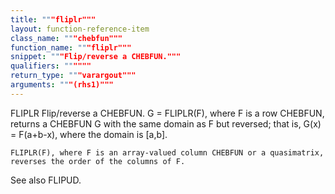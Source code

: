 ```yaml
---
title: """fliplr"""
layout: function-reference-item
class_name: """chebfun"""
function_name: """fliplr"""
snippet: """Flip/reverse a CHEBFUN."""
qualifiers: """"""
return_type: """varargout"""
arguments: """(rhs1)"""
---
```


 FLIPLR   Flip/reverse a CHEBFUN.
    G = FLIPLR(F), where F is a row CHEBFUN, returns a CHEBFUN G with the same
    domain as F but reversed; that is, G(x) = F(a+b-x), where the domain is
    [a,b].
 
    FLIPLR(F), where F is an array-valued column CHEBFUN or a quasimatrix,
    reverses the order of the columns of F.
 
  See also FLIPUD.
